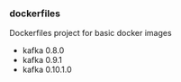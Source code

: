 ### dockerfiles

Dockerfiles project for basic docker images
- kafka 0.8.0
- kafka 0.9.1
- kafka 0.10.1.0
